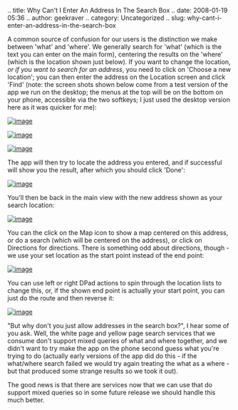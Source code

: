 .. title: Why Can't I Enter An Address In The Search Box
.. date: 2008-01-19 05:36
.. author: geekraver
.. category: Uncategorized
.. slug: why-cant-i-enter-an-address-in-the-search-box

A common source of confusion for our users is the distinction we make
between 'what' and 'where'. We generally search for 'what' (which is the
text you can enter on the main form), centering the results on the
'where' (which is the location shown just below). If you want to change
the location, *or if you want to search for an address*, you need to
click on 'Choose a new location'; you can then enter the address on the
Location screen and click 'Find' (note: the screen shots shown below
come from a test version of the app we run on the desktop; the menus at
the top will be on the bottom on your phone, accessible via the two
softkeys; I just used the desktop version here as it was quicker for
me):

[![image](http://blufiles.storage.msn.com/y1pAcgpTMaaCBuKMThFUcoLUuA2a8qL_hlYotP9UT4tIAubhQ3CsZmDL6W44Lk1KUp1E4eoo_V7NJI?PARTNER=WRITER)](http://blufiles.storage.msn.com/y1pAcgpTMaaCBubcKxBhXBHiF5wxlbx7rbsWacM1pycCrsRRP90lgmae_DV5yxgmZ19ihX7hjVACpE?PARTNER=WRITER)

[![image](http://blufiles.storage.msn.com/y1pAcgpTMaaCBubt8zFX1Oj8NMawibS1R3BVP0cc7ryarimA0pvDzh49jAWDq21NFjzOblWVtam6tg?PARTNER=WRITER)](http://blufiles.storage.msn.com/y1pAcgpTMaaCBsflSxvtiSEBaR59Vw2kPpOidvJbM5SimjvYktlC3CZSuE0OJxFWToeeRtXOiAdo7E?PARTNER=WRITER)

[![image](http://blufiles.storage.msn.com/y1pAcgpTMaaCBtRlJq1kjSN5yzmLJS1fMqx3iYFqHOTSIE57sMX67jSU3AgDJ9p1aPlsH51gdeuxcw?PARTNER=WRITER)](http://blufiles.storage.msn.com/y1pAcgpTMaaCBu-fc50UQqgpK-9dk-BJE0eQI4jfvx6iI8isrEzl4qbDLhttb3EWDj9iTaravRObmk?PARTNER=WRITER)

The app will then try to locate the address you entered, and if
successful will show you the result, after which you should click
'Done':

[![image](http://blufiles.storage.msn.com/y1pAcgpTMaaCBvfibw9VK5w7FDRScSMG_z345AreYrD1oEu6GwniWVUhhrxLDlgqQL51RyRnfEhL68?PARTNER=WRITER)](http://blufiles.storage.msn.com/y1pAcgpTMaaCBtrH4Bd0kxYX8-2Rxisx1ybUa0LsJCq0uUE-3BPCfTU0iy1aFGZ1BFQSQZqbPaY2Sc?PARTNER=WRITER)

You'll then be back in the main view with the new address shown as your
search location:

[![image](http://blufiles.storage.msn.com/y1pAcgpTMaaCBuVI0Az9AbBHr1RVnGXAjj1MHPxP9s8mv-Yxa6k9yBCgvuOIe9YSGAIQEnpZ3kc8o8?PARTNER=WRITER)](http://blufiles.storage.msn.com/y1pAcgpTMaaCBvgo8D883CET1sH83Alvma_fYiqeFDTQ0CfcKFRwoUX5GBDODnfqHa6LOolqZLpJjI?PARTNER=WRITER)

You can the click on the Map icon to show a map centered on this
address, or do a search (which will be centered on the address), or
click on Directions for directions. There is something odd about
directions, though - we use your set location as the start point instead
of the end point:

[![image](http://blufiles.storage.msn.com/y1pAcgpTMaaCBvgTL65sq7jrLOHQgLPIwk7y81hhlMXkrLn0GSIXg0YQECWuvaf72i-xnpFGlDjYNU?PARTNER=WRITER)](http://blufiles.storage.msn.com/y1pAcgpTMaaCBs5L8EGDsqvc8Bx2SxUoN_hFYuPXwDthkpUX159EwgWIB-q2nKlb6YatTOJDljVORI?PARTNER=WRITER)

You can use left or right DPad actions to spin through the location
lists to change this, or, if the shown end point is actually your start
point, you can just do the route and then reverse it:

[![image](http://blufiles.storage.msn.com/y1pAcgpTMaaCBtgB0-kAlJJlHWfwwHhHvC8Wac50R3le-WU1gOW6CyRFyeGft1yE3IiSvMJ4PcEFfk?PARTNER=WRITER)](http://blufiles.storage.msn.com/y1pAcgpTMaaCBvmm41JZjtWhWcEpxFsUYKtqE4ZtvXvND0-VlGVqxyQi0qjvtRJRN8Jhn2wp-ReCvI?PARTNER=WRITER)

"But why don't you just allow addresses in the search box?", I hear some
of you ask. Well, the white page and yellow page search services that we
consume don't support mixed queries of what and where together, and we
didn't want to try make the app on the phone second guess what you're
trying to do (actually early versions of the app did do this - if the
what/where search failed we would try again treating the what as a
where - but that produced some strange results so we took it out).

The good news is that there are services now that we can use that do
support mixed queries so in some future release we should handle this
much better.